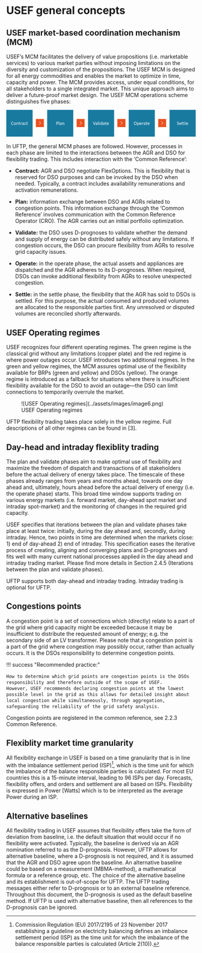 # USEF general concepts

## USEF market-based coordination mechanism (MCM)

USEF’s MCM facilitates the delivery of value propositions (i.e. marketable services) to various market parties without imposing
limitations on the diversity and customization of the propositions.
The USEF MCM is designed for all energy commodities and enables the market to optimize in time, capacity and power.
The MCM provides access, under equal conditions, for all stakeholders to a single integrated market.
This unique approach aims to deliver a future-proof market design. The USEF MCM operations scheme distinguishes five phases:

![](../assets/images/image5.png)

In UFTP, the general MCM phases are followed. However, processes in each phase are limited to the interactions between the
AGR and DSO for flexibility trading. This includes interaction with the ‘Common Reference’:

- **Contract:** AGR and DSO negotiate FlexOptions.
This is flexibility that is reserved for DSO purposes and can be invoked by the DSO when needed.
Typically, a contract includes availability remunerations and activation remunerations.

- **Plan:** information exchange between DSO and AGRs related to congestion points.
This information exchange through the ‘Common Reference’ involves communication with the Common Reference Operator (CRO).
The AGR carries out an initial portfolio optimization.

- **Validate:** the DSO uses D-prognoses to validate whether the demand and supply of energy can be distributed safely without any limitations.
If congestion occurs, the DSO can procure flexibility from AGRs to resolve grid capacity issues.

- **Operate:** in the operate phase, the actual assets and appliances are dispatched and the AGR adheres to its D-prognoses.
When required, DSOs can invoke additional flexibility from AGRs to resolve unexpected congestion.

- **Settle:** in the settle phase, the flexibility that the AGR has sold to DSOs is settled.
For this purpose, the actual consumed and produced volumes are allocated to the responsible parties first.
Any unresolved or disputed volumes are reconciled shortly afterwards.

## USEF Operating regimes

USEF recognizes four different operating regimes.
The green regime is the classical grid without any limitations (copper plate) and the red regime is where power outages occur.
USEF introduces two additional regimes. In the green and yellow regimes, the MCM assures optimal use of the flexibility available for BRPs (green and yellow) and DSOs (yellow).
The orange regime is introduced as a fallback for situations where there is insufficient flexibility available for the DSO to avoid an outage—the DSO can limit connections to temporarily overrule the market.

<figure markdown>
  ![USEF Operating regimes](../assets/images/image6.png)
  <figcaption>USEF Operating regimes</figcaption>
</figure>


UFTP flexibility trading takes place solely in the yellow regime. Full descriptions of all other regimes can be found in [3].

## Day-head and intraday flexiblity trading

The plan and validate phases aim to make optimal use of flexibility and maximize the freedom of dispatch and transactions of all stakeholders before the actual delivery of energy takes place.
The timescale of these phases already ranges from years and months ahead, towards one day ahead and, ultimately, hours ahead before the actual delivery of energy (i.e. the operate phase) starts.
This broad time window supports trading on various energy markets (i.e. forward market, day-ahead spot market and intraday spot-market) and the monitoring of changes in the required grid capacity.

USEF specifies that iterations between the plan and validate phases take place at least twice: initially, during the day ahead and, secondly, during intraday.
Hence, two points in time are determined when the markets close: 1) end of day-ahead 2) end of intraday.
This specification eases the iterative process of creating, aligning and converging plans and D-prognoses and fits well with many current national processes applied in the day ahead and intraday trading market.
Please find more details in Section 2.4.5 (Iterations between the plan and validate phases).

UFTP supports both day-ahead and intraday trading. Intraday trading is optional for UFTP.

## Congestions points

A congestion point is a set of connections which (directly) relate to a part of the grid where grid capacity might be exceeded because it may be insufficient to distribute the requested amount of energy; e.g. the secondary side of an LV transformer.
Please note that a congestion point is a part of the grid where congestion may possibly occur, rather than actually occurs.
It is the DSOs responsibility to determine congestion points.

!!! success "Recommended practice:"

    How to determine which grid points are congestion points is the DSOs responsibility and therefore outside of the scope of USEF.
    However, USEF recommends declaring congestion points at the lowest possible level in the grid as this allows for detailed insight about local congestion while simultaneously, through aggregation, safeguarding the reliability of the grid safety analysis.

Congestion points are registered in the common reference, see 2.2.3 Common Reference.

## Flexiblity market time granularity

All flexibility exchange in USEF is based on a time granularity that is in line with the imbalance settlement period (ISP)[^2], which is the time unit for which the imbalance of the balance responsible parties is calculated.
For most EU countries this is a 15-minute interval, leading to 96 ISPs per day.
Forecasts, flexibility offers, and orders and settlement are all based on ISPs.
Flexibility is expressed in Power [Watts] which is to be interpreted as the average Power during an ISP.

[^2]: Commission Regulation (EU) 2017/2195 of 23 November 2017 establishing a guideline on electricity balancing defines an imbalance settlement period (ISP) as the time unit for which the imbalance of the balance responsible parties is calculated (Article 2(10)).

## Alternative baselines

All flexibility trading in USEF assumes that flexibility offers take the form of deviation from baseline, i.e. the default situation that would occur if no flexibility were activated.
Typically, the baseline is derived via an AGR nomination referred to as the D-prognosis.
However, UFTP allows for alternative baseline, where a D-prognosis is not required, and it is assumed that the AGR and DSO agree upon the baseline.
An alternative baseline could be based on a measurement (MBMA-method), a mathematical formula or a reference group, etc.
The choice of the alternative baseline and its establishment is out-of-scope for UFTP.
The UFTP trading messages either refer to D-prognosis or to an external baseline reference.
Throughout this document, the D-prognosis is used as the default baseline method.
If UFTP is used with alternative baseline, then all references to the D-prognosis can be ignored.
